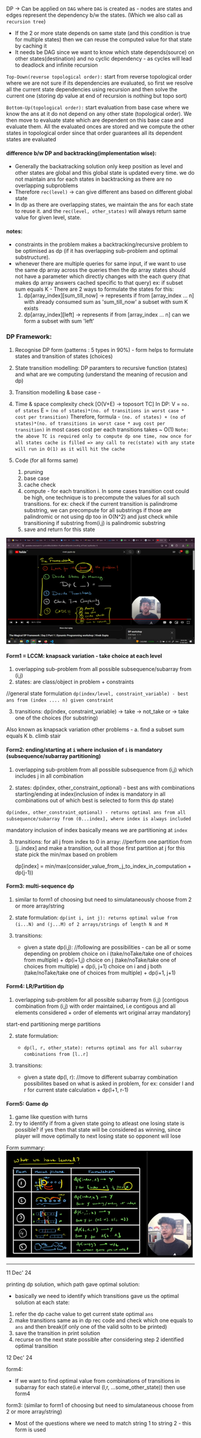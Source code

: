 DP -> Can be applied on `DAG` where `DAG` is created as - nodes are states and edges represent the dependency b/w the states. (Which we also call as `recursion tree`)
- If the 2 or more state depends on same state (and this condition is true for multiple states) then we can reuse the computed value for that state by caching it
- It needs be DAG since we want to know which state depends(source) on other states(destination) and no cyclic dependency - as cycles will lead to deadlock and infinite recursion

`Top-Down(reverse topological order):` start from reverse topological order where we are not sure if its dependencies are evaluated, so first we resolve all the current state dependencies using recursion and then solve the current one (storing dp value at end of recursion is nothing but topo sort)

`Bottom-Up(topological order):` start evaluation from base case where we know the ans at it do not depend on any other state (topological order). We then move to evaluate state which are dependent on this base case and evaluate them. All the evaluated onces are stored and we compute the other states in topological order since that order guarantees all its dependent states are evaluated  

#### difference b/w DP and backtracking(implementation wise): 
- Generally the backatracking solution only keep position as level and other states are global
and this global state is updated every time. we do not maintain ans for each states in backtracking as there are no overlapping subproblems 
- Therefore `rec(level)` -> can give different ans based on different global state
- In dp as there are overlapping states, we maintain the ans for each state to reuse it.
and the `rec(level, other_states)` will always return same value for given level, state. 


#### notes:

- constraints in the problem makes a backtracking/recursive problem to be optimised as dp
(if it has overlapping sub-problem and optimal substructure).
- whenever there are multiple queries for same input, if we want to use the same dp array across the queries then the dp array states should not have a parameter which directly changes with the each query (that makes dp array answers cached specific to that query)
ex: if subset sum equals K -
   There are 2 ways to formulate the states for this: 
   1. dp[array_index][sum_till_now] -> represents if from [array_index ... n] with already consumed sum as 'sum_till_now' a subset with sum K exists  
   2. dp[array_index][left] -> represents if from [array_index ... n] can we form a subset with sum 'left' 


### DP Framework:

1. Recognise DP form (patterns : 5 types in 90%) - form helps to formulate states and transition of states (choices) 
2. State transition modelling: DP paramters to recursive function (states) and what are we computing (understand the meaning of recusion and dp) 
3. Transition modelling & base case -  
5. Time & space complexity check
   [O(V+E) -> toposort TC]
   In DP: V = `no. of states`
          E = `(no of states)*(no. of transitions in worst case * cost per transition)`
   Therefore, formula - `(no. of states) + (no of states)*(no. of transitions in worst case * avg cost per transition)` 
   in most cases cost per each transitions takes ~ O(1)
   `Note: the above TC is required only to compute dp one time, now once for all states cache is filled => any call to rec(state) with any state will run in O(1) as it will hit the cache`

5. Code (for all forms same)
   1. pruning
   2. base case
   3. cache check
   4. compute - for each transition
      i. In some cases transition cost could be high, one technique is to precompute the values for all such transitions.
         for ex: check if the current transition is palindrome substring, we can precompute for all substrings if those are palindromic or not using dp too in O(N^2) and just check while transitioning if substring from(i,j) is palindromic substring
   5. save and return for this state

![alt text](image.png)



#### Form1 = LCCM: knapsack variation - take choice at each level
1. overlapping sub-problem from all possible subsequence/subarray from (i,j)
2. states: are class/object in problem + constraints

//general state formulation
`dp(index/level, constraint_variable) - best ans from (index .... n) given constraint`

3. transitions: dp(index, constraint_variable) 
   -> take
   -> not_take
   or
   -> take one of the choices (for substring) 

Also known as knapsack variation
other problems -
a. find a subset sum equals K
b. climb stair



#### Form2: ending/starting at `i` where inclusion of `i` is mandatory (subsequence/subarray partitioning)
1. overlapping sub-problem from all possible subsequence from (i,j) which includes j in all combination 

2. states:
dp(index, other_constraint_optional) - best ans with combinations starting/ending at index(inclusion of index is mandatory in all combinations out of which best is selected to form this dp state)

`dp(index, other_constraint_optional) - returns optimal ans from all subsequence/subarray from (0...index], where index is always included `

mandatory inclusion of index basically means we are partitioning at `index`

3. transitions: 
for all j from index to 0 in array:
   //perform one partition from [j..index] and make a transition, out all those first partition at j for this state pick the min/max based on problem

   dp[index] = min/max(consider_value_from_j_to_index_in_computation + dp(j-1))



#### Form3: multi-sequence dp
1. similar to form1 of choosing but need to simulataneously choose from 2 or more array/string

2. state formulation: 
   `dp(int i, int j): returns optimal value from (i...N) and (j...M) of 2 arrays/strings of length N and M`
   
3. transitions:
   - given a state dp(i,j):
      //following are possibilities - can be all or some depending on problem
      choice on i (take/noTake/take one of choices from multiple) + dp(i+1,j)
      choice on j (take/noTake/take one of choices from multiple) + dp(i, j+1)
      choice on i and j both (take/noTake/take one of choices from multiple) + dp(i+1, j+1)


#### Form4: LR/Partition dp
1. overlapping sub-problem for all possible subarray from (i,j) [contigous combination from (i,j) with order maintained, i.e contigous and all elements considered + order of elements wrt original array mandatory]

start-end partitioning
merge partitions 

2. state formulation:
   - `dp(l, r, other_state): returns optimal ans for all subarray combinations from [l..r]`

3. transitions:
   - given a state dp(l, r):
     //move to different subarray combination possibilites based on what is asked in problem, for ex:
     consider l and r for current state calculation + dp(l+1, r-1) 



#### Form5: Game dp
1. game like question with turns
2. try to identify if from a given state going to atleast one losing state is possible?
   if yes then that state will be considered as winning, since player will move optimally to next losing state so opponent will lose
   

Form summary:
![alt text](image-1.png)

------------------------------------------------------------------------------------------------------------------------------------

11 Dec' 24

printing dp solution, which path gave optimal solution:

- basically we need to identify which transitions gave us the optimal solution at each state:
1. refer the dp cache value to get current state optimal `ans`
2. make transitions same as in dp rec code and check which one equals to `ans` and then break(if only one of the valid soltn to be printed)
3. save the transition in print solution 
4. recurse on the next state possible after considering step 2 identified optimal transition


12 Dec' 24

form4: 

- If we want to find optimal value from combinations of transitions in subarray for each state(i.e interval (l,r, ...some_other_state)) then use form4


form3: (similar to form1 of choosing but need to simulataneous choose from 2 or more array/string)

- Most of the questions where we need to match string 1 to string 2 - this form is used